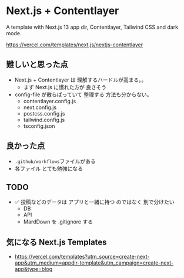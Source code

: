 # Next.js + Contentlayer

A template with Next.js 13 app dir, Contentlayer, Tailwind CSS and dark mode.

https://vercel.com/templates/next.js/nextjs-contentlayer

## 難しいと思った点
- Next.js + Contentlayer は 理解するハードルが高まる。。
  - まず Next.js に慣れた方が 良さそう
- config-file が散らばっていて  整理する 方法も分からない。
  - contentlayer.config.js
  - next.config.js
  - postcss.config.js
  - tailwind.config.js
  - tsconfig.json

## 良かった点
- `.github/workflows`ファイルがある
- 各ファイル とても勉強になる

## TODO
- :white_check_mark: 投稿などのデータは アプリと一緒に持つ のではなく 別で分けたい
  - DB
  - API
  - MardDown を .gitignore する

## 気になる Next.js Templates
- https://vercel.com/templates?utm_source=create-next-app&utm_medium=appdir-template&utm_campaign=create-next-app&type=blog 
